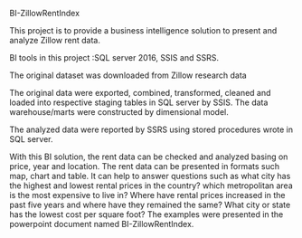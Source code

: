 BI-ZillowRentIndex

This project is to provide a business intelligence solution to present and analyze Zillow rent data.

BI tools in this project :SQL server 2016, SSIS and SSRS.

The original dataset was downloaded from Zillow research data

The original data were exported, combined, transformed, cleaned and loaded into respective staging tables in SQL server by SSIS. The data warehouse/marts were constructed by dimensional model.

The analyzed data were reported by SSRS using stored procedures wrote in SQL server.

With this BI solution, the rent data can be checked and analyzed basing on price, year and location. The rent data can be presented in formats such map, chart and table. It can help to answer questions such as what city has the highest and lowest rental prices in the country? which metropolitan area is the most expensive to live in? Where have rental prices increased in the past five years and where have they remained the same? What city or state has the lowest cost per square foot? The examples were presented in the powerpoint document named BI-ZillowRentIndex.
